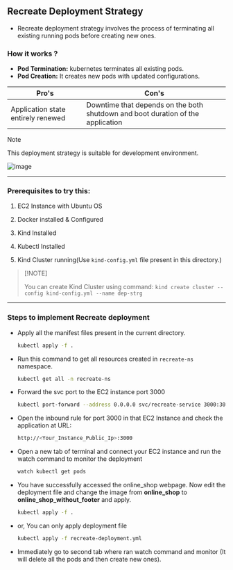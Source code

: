 ## Recreate Deployment Strategy

- Recreate deployment strategy involves the process of terminating all existing running pods before creating new ones.


### How it works ?

- <b>Pod Termination:</b> kubernetes terminates all existing pods.
- <b>Pod Creation:</b> It creates new pods with updated configurations.

| Pro's    | Con's |
| -------- | ------- |
| Application state entirely renewed | Downtime that depends on the both shutdown and boot duration of the application     |

> [!Note]
> This deployment strategy is suitable for development environment.

![image](https://github.com/user-attachments/assets/90197afc-a892-47d5-9160-c4543b64defa)

---

### Prerequisites to try this:

1. EC2 Instance with Ubuntu OS

2. Docker installed & Configured

3. Kind Installed

4. Kubectl Installed

5. Kind Cluster running(Use `kind-config.yml` file present in this directory.)

>   [!NOTE]
> 
>   You can create Kind Cluster using command: `kind create cluster --config kind-config.yml --name dep-strg`

---

### Steps to implement Recreate deployment

- Apply all the manifest files present in the current directory.

    ```bash
    kubectl apply -f .
    ```

- Run this command to get all resources created in `recreate-ns` namespace.

    ```bash
    kubectl get all -n recreate-ns
    ```

- Forward the svc port to the EC2 instance port 3000

    ```bash
    kubectl port-forward --address 0.0.0.0 svc/recreate-service 3000:3000 -n recreate-ns &
    ```

- Open the inbound rule for port 3000 in that EC2 Instance and check the application at URL:

    ```bash
    http://<Your_Instance_Public_Ip>:3000
    ```

- Open a new tab of terminal and connect your EC2 instance and run the watch command to monitor the deployment

    ```bash
    watch kubectl get pods
    ```

- You have successfully accessed the online_shop webpage. Now edit the deployment file and change the image from <b>online_shop</b> to <b>online_shop_without_footer</b> and apply.

    ```bash
    kubectl apply -f . 
    ```

- or, You can only apply deployment file

    ```bash
    kubectl apply -f recreate-deployment.yml
    ```

- Immediately go to second tab where ran watch command and monitor (It will delete all the pods and then create new ones).
